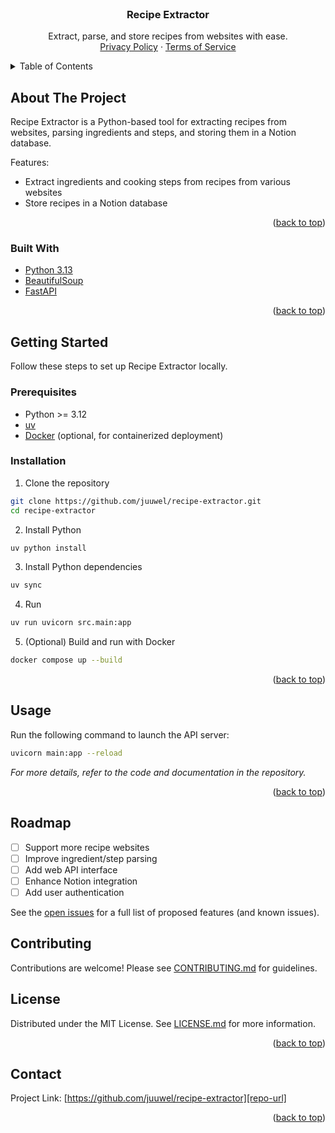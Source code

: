 ﻿<!-- PROJECT LOGO -->
<br />
<div align="center">
    <!-- TODO
  <a href="https://github.com/juuwel/recipe-extractor">
    <img src="images/logo.png" alt="Logo" width="80" height="80">
  </a>
    -->

<h3 align="center">Recipe Extractor</h3>

  <p align="center">
    Extract, parse, and store recipes from websites with ease.
    <br />
    <!-- <a href="https://github.com/juuwel/recipe-extractor"><strong>Explore the docs »</strong></a>
    <br />
    <br />
    <a href="https://github.com/juuwel/recipe-extractor">View Demo</a>
    &middot;
    <a href="https://github.com/juuwel/recipe-extractor/issues/new?labels=bug&template=bug-report---.md">Report Bug</a>
    &middot;
    <a href="https://github.com/juuwel/recipe-extractor/issues/new?labels=enhancement&template=feature-request---.md">Request Feature</a>
    -->
    <a href="privacy-policy.md" target="_blank">Privacy Policy</a>
    &middot;
    <a href="terms-of-service.md" target="_blank">Terms of Service</a>
  </p>
</div>

<!-- TABLE OF CONTENTS -->
<details>
  <summary>Table of Contents</summary>
  <ol>
    <li>
      <a href="#about-the-project">About The Project</a>
      <ul>
        <li><a href="#built-with">Built With</a></li>
      </ul>
    </li>
    <li>
      <a href="#getting-started">Getting Started</a>
      <ul>
        <li><a href="#prerequisites">Prerequisites</a></li>
        <li><a href="#installation">Installation</a></li>
      </ul>
    </li>
    <li><a href="#usage">Usage</a></li>
    <li><a href="#roadmap">Roadmap</a></li>
    <li><a href="#contributing">Contributing</a></li>
    <li><a href="#license">License</a></li>
    <li><a href="#contact">Contact</a></li>
    <li><a href="#acknowledgments">Acknowledgments</a></li>
  </ol>
</details>

<!-- ABOUT THE PROJECT -->

## About The Project

Recipe Extractor is a Python-based tool for extracting recipes from websites, parsing ingredients and steps, and storing them in a Notion database.

Features:

- Extract ingredients and cooking steps from recipes from various websites
- Store recipes in a Notion database

<p align="right">(<a href="#readme-top">back to top</a>)</p>

### Built With

- [Python 3.13][Python-url]
- [BeautifulSoup][BeautifulSoup-url]
- [FastAPI][FastAPI-url]

<p align="right">(<a href="#readme-top">back to top</a>)</p>

<!-- GETTING STARTED -->

## Getting Started

Follow these steps to set up Recipe Extractor locally.

### Prerequisites

- Python >= 3.12
- [uv][uv-url]
- [Docker][docker-url] (optional, for containerized deployment)

### Installation

1. Clone the repository

```sh
git clone https://github.com/juuwel/recipe-extractor.git
cd recipe-extractor
```

2. Install Python

```sh
uv python install
```

3. Install Python dependencies

```sh
uv sync
```

4. Run

```sh
uv run uvicorn src.main:app
```

5. (Optional) Build and run with Docker

```sh
docker compose up --build
```

<p align="right">(<a href="#readme-top">back to top</a>)</p>

<!-- USAGE EXAMPLES -->

## Usage

Run the following command to launch the API server:

```sh
uvicorn main:app --reload
```

_For more details, refer to the code and documentation in the repository._

<p align="right">(<a href="#readme-top">back to top</a>)</p>

<!-- ROADMAP -->

## Roadmap

- [ ] Support more recipe websites
- [ ] Improve ingredient/step parsing
- [ ] Add web API interface
- [ ] Enhance Notion integration
- [ ] Add user authentication

See the [open issues][issues-url] for a full list of proposed features (and known issues).

<!-- CONTRIBUTING -->

## Contributing

Contributions are welcome! Please see [CONTRIBUTING.md](CONTRIBUTING.md) for guidelines.

<!-- LICENSE -->

## License

Distributed under the MIT License. See [LICENSE.md](LICENSE.md) for more information.

<p align="right">(<a href="#readme-top">back to top</a>)</p>

<!-- CONTACT -->

## Contact

Project Link: [https://github.com/juuwel/recipe-extractor][repo-url]

<p align="right">(<a href="#readme-top">back to top</a>)</p>

<!-- MARKDOWN LINKS & IMAGES -->
<!-- https://www.markdownguide.org/basic-syntax/#reference-style-links -->

[repo-url]: https://github.com/juuwel/recipe-extractor
[BeautifulSoup-url]: https://www.crummy.com/software/BeautifulSoup/
[FastAPI-url]: https://fastapi.tiangolo.com/
[Python-url]: https://www.python.org/
[issues-url]: https://github.com/juuwel/recipe-extractor/issues
[uv-url]: https://docs.astral.sh/uv/getting-started/installation/
[docker-url]: https://docs.docker.com/engine/install/
